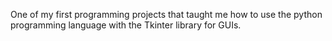 One of my first programming projects that taught me how to use the python programming language with the Tkinter library for GUIs.
